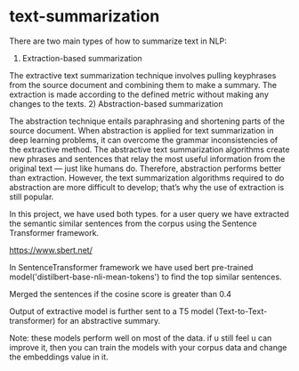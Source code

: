 # text-summarization
There are two main types of how to summarize text in NLP:
1) Extraction-based summarization

The extractive text summarization technique involves pulling keyphrases from the source document and combining them to make a summary. The extraction is made according to the defined metric without making any changes to the texts.
2) Abstraction-based summarization

The abstraction technique entails paraphrasing and shortening parts of the source document. When abstraction is applied for text summarization in deep learning problems, it can overcome the grammar inconsistencies of the extractive method.
The abstractive text summarization algorithms create new phrases and sentences that relay the most useful information from the original text — just like humans do.
Therefore, abstraction performs better than extraction. However, the text summarization algorithms required to do abstraction are more difficult to develop; that’s why the use of extraction is still popular.

In this project, we have used both types.
for a user query we have extracted the semantic similar sentences from the corpus using the Sentence Transformer framework.

https://www.sbert.net/

In SentenceTransformer framework we have used bert pre-trained model('distilbert-base-nli-mean-tokens') to find the top similar sentences.

Merged the sentences if the cosine score is greater than 0.4

Output of extractive model is further sent to a T5 model (Text-to-Text-transformer) for an abstractive summary.

Note: these models perform well on most of the data. if u still feel u can improve it, then you can train the models with your corpus data and change the embeddings value in it.

